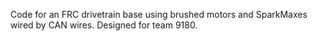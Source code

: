 Code for an FRC drivetrain base using brushed motors and SparkMaxes wired by CAN wires.  Designed for team 9180.
